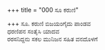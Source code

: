 +++
title = "000 ಸೂ ಕರುಣಿ"

+++
ಸೂ. ಕರುಣಿ ಬಿಜಯಂಗೈದು ಪಾಂಡವ  
ಧರಣಿಪನ ಸಂತೈಸಿ ಯಾದವ  
ರರಸನಿದ್ದನು ಸಕಲ ಮುನಿಜನ ಸಹಿತ ವನದೊಳಗೆ